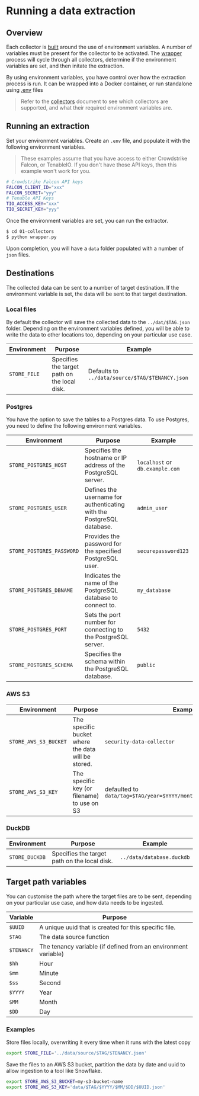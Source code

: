 # Running a data extraction

## Overview

Each collector is [built](writing-a-collector.md) around the use of environment variables.  A number of variables must be present for the collector to be activated.  The [wrapper](../01-collector/wrapper.py) process will cycle through all collectors, determine if the environment variables are set, and then initate the extraction.

By using environment variables, you have control over how the extraction process is run.  It can be wrapped into a Docker container, or run standalone using [.env](https://dev.to/jakewitcher/using-env-files-for-environment-variables-in-python-applications-55a1) files

> Refer to the [collectors](collectors.md) document to see which collectors are supported, and what their required environment variables are.

## Running an extraction

Set your environment variables.  Create an `.env` file, and populate it with the following environment variables.

> These examples assume that you have access to either Crowdstrike Falcon, or TenableIO.  If you don't have those API keys, then this example won't work for you.

```bash
# Crowdstrike Falcon API keys
FALCON_CLIENT_ID="xxx"
FALCON_SECRET="yyy"
# Tenable API Keys
TIO_ACCESS_KEY="xxx"
TIO_SECRET_KEY="yyy"
```

Once the environment variables are set, you can run the extractor.

```bash
$ cd 01-collectors
$ python wrapper.py
```
Upon completion, you will have a `data` folder populated with a number of `json` files.

## Destinations

The collected data can be sent to a number of target destination.  If the environment variable is set, the data will be sent to that target destination.

### Local files

By default the collector will save the collected data to the `../dat/$TAG.json` folder.  Depending on the environment variables defined, you will be able to write the data to other locations too, depending on your particular use case.

| **Environment**            | **Purpose**                                | **Example**            |
|-----------------------------|--------------------------------------------|------------------------|
| `STORE_FILE`       | Specifies the target path on the local disk. | Defaults to `../data/source/$TAG/$TENANCY.json` |

### Postgres

You have the option to save the tables to a Postgres data.  To use Postgres, you need to define the following environment variables.

| **Environment**            | **Purpose**                                | **Example**            |
|-----------------------------|--------------------------------------------|------------------------|
| `STORE_POSTGRES_HOST`       | Specifies the hostname or IP address of the PostgreSQL server. | `localhost` or `db.example.com` |
| `STORE_POSTGRES_USER`       | Defines the username for authenticating with the PostgreSQL database. | `admin_user`           |
| `STORE_POSTGRES_PASSWORD`   | Provides the password for the specified PostgreSQL user.        | `securepassword123`    |
| `STORE_POSTGRES_DBNAME`     | Indicates the name of the PostgreSQL database to connect to.    | `my_database`          |
| `STORE_POSTGRES_PORT`       | Sets the port number for connecting to the PostgreSQL server.   | `5432`                 |
| `STORE_POSTGRES_SCHEMA`     | Specifies the schema within the PostgreSQL database.            | `public`               |

### AWS S3

| **Environment**            | **Purpose**                                | **Example**            |
|-----------------------------|--------------------------------------------|------------------------|
| `STORE_AWS_S3_BUCKET`       | The specific bucket where the data will be stored. | `security-data-collector` |
| `STORE_AWS_S3_KEY`          | The specific key (or filename) to use on S3 | defaulted to `data/tag=$TAG/year=$YYYY/month=$MM/day=$DD/$UUID.json` |

### DuckDB

| **Environment**            | **Purpose**                                | **Example**            |
|-----------------------------|--------------------------------------------|------------------------|
| `STORE_DUCKDB`       | Specifies the target path on the local disk. | `../data/database.duckdb` |

## Target path variables

You can customise the path where the target files are to be sent, depending on your particular use case, and how data needs to be ingested.

|**Variable**|**Purpose**|
|--|--|
|`$UUID`|A unique uuid that is created for this specific file.|
|`$TAG`|The data source function|
|`$TENANCY`|The tenancy variable (if defined from an environment variable)|
|`$hh`|Hour|
|`$mm`|Minute|
|`$ss`|Second|
|`$YYYY`|Year|
|`$MM`|Month|
|`$DD`|Day|

### Examples

Store files locally, overwriting it every time when it runs with the latest copy

```bash
export STORE_FILE='../data/source/$TAG/$TENANCY.json'
```

Save the files to an AWS S3 bucket, partition the data by date and uuid to allow ingestion to a tool like Snowflake.

```bash
export STORE_AWS_S3_BUCKET=my-s3-bucket-name
export STORE_AWS_S3_KEY='data/$TAG/$YYYY/$MM/$DD/$UUID.json'
```
